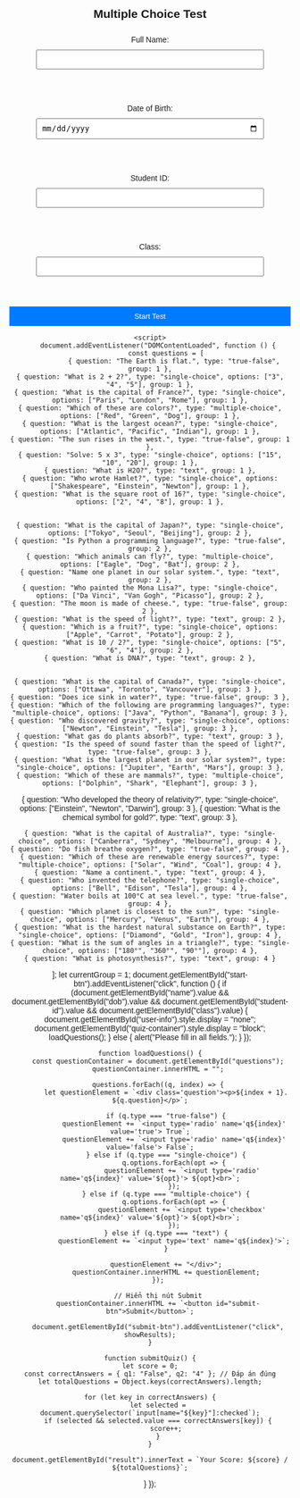 <!DOCTYPE html>
<html lang="en">
<head>
    <meta charset="UTF-8">
    <meta name="viewport" content="width=device-width, initial-scale=1.0">
    <title>Multiple Choice Test</title>
    <style>
        body {
            font-family: Arial, sans-serif;
            margin: 20px;
            padding: 0;
            text-align: center;
        }

        .container {
            max-width: 600px;
            margin: auto;
            padding: 20px;
            border: 1px solid #ccc;
            border-radius: 10px;
            box-shadow: 2px 2px 10px rgba(0, 0, 0, 0.1);
            background-color: #f9f9f9;
        }

        label, input {
            display: block;
            margin: 10px auto;
            width: 90%;
            padding: 8px;
        }

        button {
            background-color: #007BFF;
            color: white;
            border: none;
            padding: 10px;
            cursor: pointer;
            width: 100%;
            margin-top: 10px;
        }

        button:hover {
            background-color: #0056b3;
        }

        .question {
            text-align: left;
            margin-bottom: 15px;
        }
        .question label {
    display: inline-flex;
    align-items: center;
    gap: 5px;
    margin-right: 15px; 
}

.question input[type="radio"],
.question input[type="checkbox"] {
    margin: 0;
}


.question input[type="radio"],
.question input[type="checkbox"] {
    margin-right: 5px;
}
    </style>
</head>
<body>
    <div class="container">
        <h2>Multiple Choice Test</h2>
        <div id="user-info">
            <label>Full Name: <input type="text" id="name" required></label><br>
            <label>Date of Birth: <input type="date" id="dob" required></label><br>
            <label>Student ID: <input type="text" id="student-id" required></label><br>
            <label>Class: <input type="text" id="class" required></label><br>
            <button id="start-btn">Start Test</button>
        </div>
        <div id="quiz-container" style="display:none;">
            <div id="questions"></div>
            <button id="submit-btn">Next</button>
        </div>
        <div id="results" style="display:none;"></div>
    </div>

    <script>
        document.addEventListener("DOMContentLoaded", function () {
            const questions = [
                { question: "The Earth is flat.", type: "true-false", group: 1 },
    { question: "What is 2 + 2?", type: "single-choice", options: ["3", "4", "5"], group: 1 },
    { question: "What is the capital of France?", type: "single-choice", options: ["Paris", "London", "Rome"], group: 1 },
    { question: "Which of these are colors?", type: "multiple-choice", options: ["Red", "Green", "Dog"], group: 1 },
    { question: "What is the largest ocean?", type: "single-choice", options: ["Atlantic", "Pacific", "Indian"], group: 1 },
    { question: "The sun rises in the west.", type: "true-false", group: 1 },
    { question: "Solve: 5 x 3", type: "single-choice", options: ["15", "10", "20"], group: 1 },
    { question: "What is H2O?", type: "text", group: 1 },
    { question: "Who wrote Hamlet?", type: "single-choice", options: ["Shakespeare", "Einstein", "Newton"], group: 1 },
    { question: "What is the square root of 16?", type: "single-choice", options: ["2", "4", "8"], group: 1 },

    
    { question: "What is the capital of Japan?", type: "single-choice", options: ["Tokyo", "Seoul", "Beijing"], group: 2 },
    { question: "Is Python a programming language?", type: "true-false", group: 2 },
    { question: "Which animals can fly?", type: "multiple-choice", options: ["Eagle", "Dog", "Bat"], group: 2 },
    { question: "Name one planet in our solar system.", type: "text", group: 2 },
    { question: "Who painted the Mona Lisa?", type: "single-choice", options: ["Da Vinci", "Van Gogh", "Picasso"], group: 2 },
    { question: "The moon is made of cheese.", type: "true-false", group: 2 },
    { question: "What is the speed of light?", type: "text", group: 2 },
    { question: "Which is a fruit?", type: "single-choice", options: ["Apple", "Carrot", "Potato"], group: 2 },
    { question: "What is 10 / 2?", type: "single-choice", options: ["5", "6", "4"], group: 2 },
    { question: "What is DNA?", type: "text", group: 2 },

   
    { question: "What is the capital of Canada?", type: "single-choice", options: ["Ottawa", "Toronto", "Vancouver"], group: 3 },
    { question: "Does ice sink in water?", type: "true-false", group: 3 },
    { question: "Which of the following are programming languages?", type: "multiple-choice", options: ["Java", "Python", "Banana"], group: 3 },
    { question: "Who discovered gravity?", type: "single-choice", options: ["Newton", "Einstein", "Tesla"], group: 3 },
    { question: "What gas do plants absorb?", type: "text", group: 3 },
    { question: "Is the speed of sound faster than the speed of light?", type: "true-false", group: 3 },
    { question: "What is the largest planet in our solar system?", type: "single-choice", options: ["Jupiter", "Earth", "Mars"], group: 3 },
    { question: "Which of these are mammals?", type: "multiple-choice", options: ["Dolphin", "Shark", "Elephant"], group: 3 },
{ question: "Who developed the theory of relativity?", type: "single-choice", options: ["Einstein", "Newton", "Darwin"], group: 3 },
    { question: "What is the chemical symbol for gold?", type: "text", group: 3 },

   
    { question: "What is the capital of Australia?", type: "single-choice", options: ["Canberra", "Sydney", "Melbourne"], group: 4 },
    { question: "Do fish breathe oxygen?", type: "true-false", group: 4 },
    { question: "Which of these are renewable energy sources?", type: "multiple-choice", options: ["Solar", "Wind", "Coal"], group: 4 },
    { question: "Name a continent.", type: "text", group: 4 },
    { question: "Who invented the telephone?", type: "single-choice", options: ["Bell", "Edison", "Tesla"], group: 4 },
    { question: "Water boils at 100°C at sea level.", type: "true-false", group: 4 },
    { question: "Which planet is closest to the sun?", type: "single-choice", options: ["Mercury", "Venus", "Earth"], group: 4 },
    { question: "What is the hardest natural substance on Earth?", type: "single-choice", options: ["Diamond", "Gold", "Iron"], group: 4 },
    { question: "What is the sum of angles in a triangle?", type: "single-choice", options: ["180°", "360°", "90°"], group: 4 },
    { question: "What is photosynthesis?", type: "text", group: 4 }
];
 let currentGroup = 1;
           document.getElementById("start-btn").addEventListener("click", function () {
        if (document.getElementById("name").value && document.getElementById("dob").value && document.getElementById("student-id").value && document.getElementById("class").value) {
            document.getElementById("user-info").style.display = "none";
            document.getElementById("quiz-container").style.display = "block";
            loadQuestions();
        } else {
            alert("Please fill in all fields.");
        }
    });

    function loadQuestions() {
        const questionContainer = document.getElementById("questions");
        questionContainer.innerHTML = "";

        questions.forEach((q, index) => {
            let questionElement = `<div class='question'><p>${index + 1}. ${q.question}</p>`;

            if (q.type === "true-false") {
                questionElement += `<input type='radio' name='q${index}' value='true'> True`;
                questionElement += `<input type='radio' name='q${index}' value='false'> False`;
            } else if (q.type === "single-choice") {
                q.options.forEach(opt => {
                    questionElement += `<input type='radio' name='q${index}' value='${opt}'> ${opt}<br>`;
                });
            } else if (q.type === "multiple-choice") {
                q.options.forEach(opt => {
                    questionElement += `<input type='checkbox' name='q${index}' value='${opt}'> ${opt}<br>`;
                });
            } else if (q.type === "text") {
                questionElement += `<input type='text' name='q${index}'>`;
            }

            questionElement += "</div>";
            questionContainer.innerHTML += questionElement;
        });

        // Hiển thị nút Submit
        questionContainer.innerHTML += `<button id="submit-btn">Submit</button>`;

        document.getElementById("submit-btn").addEventListener("click", showResults);
    }

    function submitQuiz() {
    let score = 0;
    const correctAnswers = { q1: "False", q2: "4" }; // Đáp án đúng
    let totalQuestions = Object.keys(correctAnswers).length;

    for (let key in correctAnswers) {
        let selected = document.querySelector(`input[name="${key}"]:checked`);
        if (selected && selected.value === correctAnswers[key]) {
            score++;
        }
    }

    document.getElementById("result").innerText = `Your Score: ${score} / ${totalQuestions}`;
}
});
    </script>
</body>
</html>
